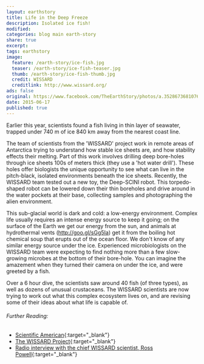```yaml
---
layout: earthstory
title: Life in the Deep Freeze
description: Isolated ice fish!
modified:
categories: blog main earth-story
share: true
excerpt:
tags: earthstory
image:
  feature: /earth-story/ice-fish.jpg
  teaser: /earth-story/ice-fish-teaser.jpg
  thumb: /earth-story/ice-fish-thumb.jpg
  credit: WISSARD
  creditlink: http://www.wissard.org/
ads: false
original: https://www.facebook.com/TheEarthStory/photos/a.352867368107647.80532.352857924775258/890254897702222
date: 2015-06-17
published: true
---
```


Earlier this year, scientists found a fish living in thin layer of seawater, trapped under 740 m of ice 840 km away from the nearest coast line.

The team of scientists from the 'WISSARD' project work in remote areas of Antarctica trying to understand how stable ice sheets are, and how stability effects their melting. Part of this work involves drilling deep bore-holes through ice sheets 100s of meters thick (they use a 'hot water drill'). These holes offer biologists the unique opportunity to see what can live in the pitch-black, isolated environments beneath the ice sheets.
Recently, the WISSARD team tested out a new toy, the Deep-SCINI robot. This torpedo-shaped robot can be lowered down their thin boreholes and drive around in the water pockets at their base, collecting samples and photographing the alien environment.

This sub-glacial world is dark and cold: a low-energy environment. Complex life usually requires an intense energy source to keep it going; on the surface of the Earth we get our energy from the sun, and animals at hydrothermal vents (http://goo.gl/sGg5Ia) get it from the boiling hot chemical soup that erupts out of the ocean floor. We don't know of any similar energy source under the ice. Experienced microbiologists on the WISSARD team were expecting to find nothing more than a few slow-growing microbes at the bottom of their bore-hole. You can imagine the amazement when they turned their camera on under the ice, and were greeted by a fish.

Over a 6 hour dive, the scientists saw around 40 fish (of three types), as well as dozens of unusual crustaceans. The WISSARD scientists are now trying to work out what this complex ecosystem lives on, and are revising some of their ideas about what life is capable of.

###### Further Reading:
* [Scientific American](http://goo.gl/UTNydk){:target="_blank"}
* [The WISSARD Project](http://goo.gl/FpUEd){:target="_blank"}
* [Radio interview with the chief WISSARD scientist, Ross Powell](http://goo.gl/o9rpn8){:target="_blank"}
